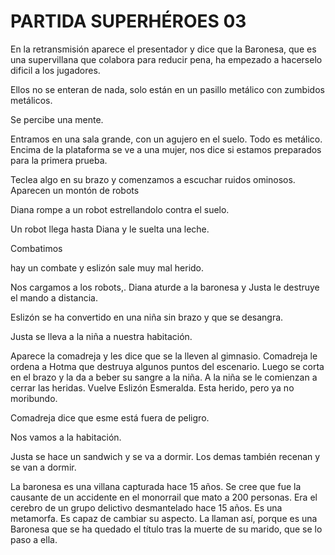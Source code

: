 # PARTIDA SUPERHÉROES 03

En la retransmisión aparece el presentador y dice que la Baronesa, que es una supervillana que colabora para reducir pena, ha empezado a hacerselo dificil a los jugadores. 

Ellos no se enteran de nada, solo están en un pasillo metálico con zumbidos metálicos. 

Se percibe una mente. 

Entramos en una sala grande, con un agujero en el suelo.  Todo es metálico. Encima de la plataforma se ve a una mujer, nos dice si estamos preparados para la primera prueba. 

Teclea algo en su brazo y comenzamos a escuchar ruidos ominosos. Aparecen un montón de robots

Diana rompe a un robot estrellandolo contra el suelo.

Un robot llega hasta Diana y le suelta una leche.

Combatimos 

hay un combate y eslizón sale muy mal herido. 

Nos cargamos a los robots,. Diana aturde a la baronesa y Justa le destruye el mando a distancia. 

Eslizón se ha convertido en una niña sin brazo y que se desangra. 

Justa se lleva a la niña a nuestra habitación. 

Aparece la comadreja y les dice que se la lleven al gimnasio. Comadreja le ordena a Hotma que destruya algunos puntos del escenario. Luego se corta en el brazo y la da a beber su sangre a la niña. A la niña se le comienzan a cerrar las heridas. Vuelve Eslizón Esmeralda. Esta herido, pero ya no moribundo. 

Comadreja dice que esme está fuera de peligro. 

Nos vamos a la habitación. 

Justa se hace un sandwich y se va a dormir. Los demas también recenan y se van a dormir. 

La baronesa es una villana capturada hace 15 años. Se cree que fue la causante de un accidente en el monorrail que mato a 200 personas. Era el cerebro de un grupo delictivo desmantelado hace 15 años. Es una metamorfa. Es capaz de cambiar su aspecto. La llaman así, porque es una Baronesa que se ha quedado el título tras la muerte de su marido, que se lo paso a ella.